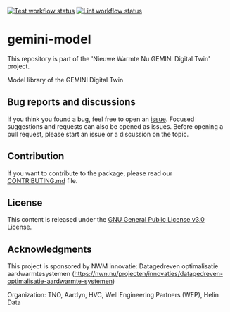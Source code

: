 [![Test workflow status](https://github.com/GEMINI-Digital-Twin/gemini-model/actions/workflows/python_test.yaml/badge.svg)](https://github.com/GEMINI-Digital-Twin/gemini-model/actions/workflows/python_test.yaml)
[![Lint workflow status](https://github.com/GEMINI-Digital-Twin/gemini-model/actions/workflows/python_lint.yaml/badge.svg)](https://github.com/GEMINI-Digital-Twin/gemini-model/actions/workflows/python_lint.yaml)



# gemini-model

This repository is part of the 'Nieuwe Warmte Nu GEMINI Digital Twin' project. 

Model library of the GEMINI Digital Twin


## Bug reports and discussions

If you think you found a bug, feel free to open an [issue](https://github.com/GEMINI-Digital-Twin/gemini-model/issues).
Focused suggestions and requests can also be opened as issues. Before opening a pull request, please start an issue or a discussion on the topic.

## Contribution

If you want to contribute to the package, please read our [CONTRIBUTING.md](https://github.com/GEMINI-Digital-Twin/gemini-model/blob/main/CONTRIBUTING.md) file.

## License

This content is released under the [GNU General Public License v3.0](https://www.gnu.org/licenses/gpl-3.0.html) License.


## Acknowledgments
This project is sponsored by NWM innovatie: Datagedreven optimalisatie aardwarmtesystemen
(https://nwn.nu/projecten/innovaties/datagedreven-optimalisatie-aardwarmte-systemen)

Organization: TNO, Aardyn, HVC, Well Engineering Partners (WEP), Helin Data